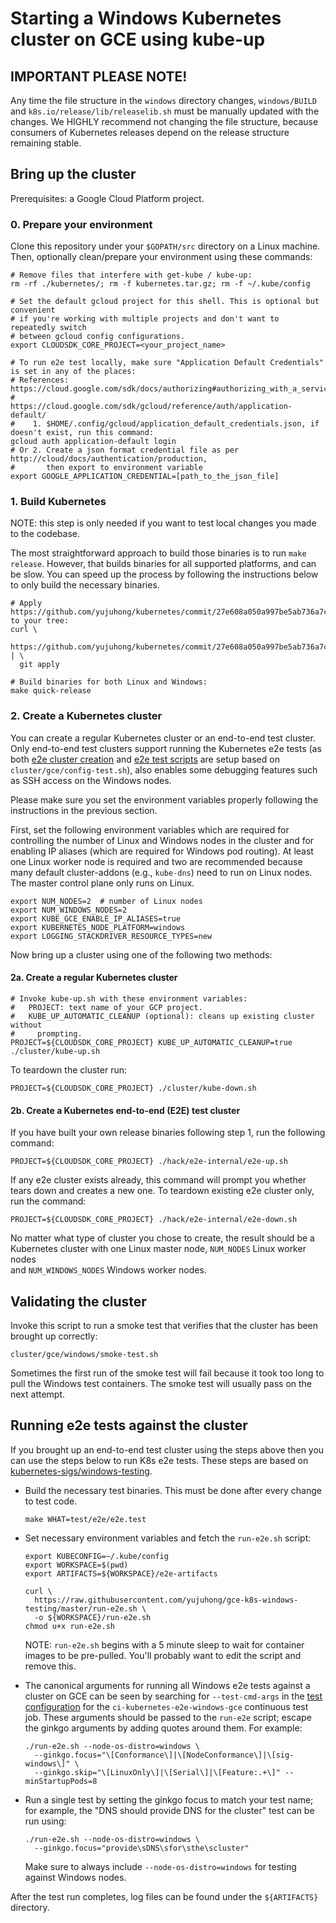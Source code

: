 # Starting a Windows Kubernetes cluster on GCE using kube-up

## IMPORTANT PLEASE NOTE!
Any time the file structure in the `windows` directory changes, `windows/BUILD`
and `k8s.io/release/lib/releaselib.sh` must be manually updated with the
changes. We HIGHLY recommend not changing the file structure, because consumers
of Kubernetes releases depend on the release structure remaining stable.

## Bring up the cluster

Prerequisites: a Google Cloud Platform project.

### 0. Prepare your environment

Clone this repository under your `$GOPATH/src` directory on a Linux machine.
Then, optionally clean/prepare your environment using these commands:

```
# Remove files that interfere with get-kube / kube-up:
rm -rf ./kubernetes/; rm -f kubernetes.tar.gz; rm -f ~/.kube/config

# Set the default gcloud project for this shell. This is optional but convenient
# if you're working with multiple projects and don't want to repeatedly switch
# between gcloud config configurations.
export CLOUDSDK_CORE_PROJECT=<your_project_name>

# To run e2e test locally, make sure "Application Default Credentials" is set in any of the places:
# References: https://cloud.google.com/sdk/docs/authorizing#authorizing_with_a_service_account
#             https://cloud.google.com/sdk/gcloud/reference/auth/application-default/
#    1. $HOME/.config/gcloud/application_default_credentials.json, if doesn't exist, run this command:
gcloud auth application-default login
# Or 2. Create a json format credential file as per http://cloud/docs/authentication/production,
#       then export to environment variable
export GOOGLE_APPLICATION_CREDENTIAL=[path_to_the_json_file]
```

### 1. Build Kubernetes

NOTE: this step is only needed if you want to test local changes you made to
the codebase.

The most straightforward approach to build those binaries is to run `make
release`. However, that builds binaries for all supported platforms, and can be
slow. You can speed up the process by following the instructions below to only
build the necessary binaries.

```
# Apply https://github.com/yujuhong/kubernetes/commit/27e608a050a997be5ab736a7cdeb29aa68f3b7ee to your tree:
curl \
  https://github.com/yujuhong/kubernetes/commit/27e608a050a997be5ab736a7cdeb29aa68f3b7ee.patch | \
  git apply

# Build binaries for both Linux and Windows:
make quick-release
```

### 2. Create a Kubernetes cluster

You can create a regular Kubernetes cluster or an end-to-end test cluster.<br />
Only end-to-end test clusters support running the Kubernetes e2e tests (as both [e2e cluster creation](https://github.com/kubernetes/kubernetes/blob/b632eaddbaad9dc1430d214d506b72750bbb9f69/hack/e2e-internal/e2e-up.sh#L24) and [e2e test scripts](https://github.com/kubernetes/kubernetes/blob/b632eaddbaad9dc1430d214d506b72750bbb9f69/hack/ginkgo-e2e.sh#L42) are setup based on `cluster/gce/config-test.sh`), also enables some debugging features such as SSH access on the Windows nodes. 

Please make sure you set the environment variables properly following the
instructions in the previous section.

First, set the following environment variables which are required for
controlling the number of Linux and Windows nodes in the cluster and for
enabling IP aliases (which are required for Windows pod routing). At least one
Linux worker node is required and two are recommended because many default
cluster-addons (e.g., `kube-dns`) need to run on Linux nodes. The master control
plane only runs on Linux.

```
export NUM_NODES=2  # number of Linux nodes
export NUM_WINDOWS_NODES=2
export KUBE_GCE_ENABLE_IP_ALIASES=true
export KUBERNETES_NODE_PLATFORM=windows
export LOGGING_STACKDRIVER_RESOURCE_TYPES=new
```

Now bring up a cluster using one of the following two methods:

#### 2a. Create a regular Kubernetes cluster

```
# Invoke kube-up.sh with these environment variables:
#   PROJECT: text name of your GCP project.
#   KUBE_UP_AUTOMATIC_CLEANUP (optional): cleans up existing cluster without
#     prompting.
PROJECT=${CLOUDSDK_CORE_PROJECT} KUBE_UP_AUTOMATIC_CLEANUP=true ./cluster/kube-up.sh
```

To teardown the cluster run:

```
PROJECT=${CLOUDSDK_CORE_PROJECT} ./cluster/kube-down.sh
```

#### 2b. Create a Kubernetes end-to-end (E2E) test cluster	
If you have built your own release binaries following step 1, run the following	
command:	
```	
PROJECT=${CLOUDSDK_CORE_PROJECT} ./hack/e2e-internal/e2e-up.sh	
```	

If any e2e cluster exists already, this command will prompt you whether tears down and creates a new	one. To teardown existing e2e cluster only, run the command:
```	
PROJECT=${CLOUDSDK_CORE_PROJECT} ./hack/e2e-internal/e2e-down.sh	
```	

No matter what type of cluster you chose to create, the result should be a	
Kubernetes cluster with one Linux master node, `NUM_NODES` Linux worker nodes	
and `NUM_WINDOWS_NODES` Windows worker nodes.	

## Validating the cluster

Invoke this script to run a smoke test that verifies that the cluster has been
brought up correctly:

```
cluster/gce/windows/smoke-test.sh
```

Sometimes the first run of the smoke test will fail because it took too long to
pull the Windows test containers. The smoke test will usually pass on the next
attempt.

## Running e2e tests against the cluster

If you brought up an end-to-end test cluster using the steps above then you can
use the steps below to run K8s e2e tests. These steps are based on
[kubernetes-sigs/windows-testing](https://github.com/kubernetes-sigs/windows-testing).

*   Build the necessary test binaries. This must be done after every change to
    test code.

    ```
    make WHAT=test/e2e/e2e.test
    ```

*   Set necessary environment variables and fetch the `run-e2e.sh` script:

    ```
    export KUBECONFIG=~/.kube/config
    export WORKSPACE=$(pwd)
    export ARTIFACTS=${WORKSPACE}/e2e-artifacts

    curl \
      https://raw.githubusercontent.com/yujuhong/gce-k8s-windows-testing/master/run-e2e.sh \
      -o ${WORKSPACE}/run-e2e.sh
    chmod u+x run-e2e.sh
    ```

    NOTE: `run-e2e.sh` begins with a 5 minute sleep to wait for container images
    to be pre-pulled. You'll probably want to edit the script and remove this.

*   The canonical arguments for running all Windows e2e tests against a cluster
    on GCE can be seen by searching for `--test-cmd-args` in the [test
    configuration](https://github.com/kubernetes/test-infra/blob/master/config/jobs/kubernetes/sig-windows/windows-gce.yaml#L78)
    for the `ci-kubernetes-e2e-windows-gce` continuous test job. These arguments
    should be passed to the `run-e2e` script; escape the ginkgo arguments by
    adding quotes around them. For example:

    ```
    ./run-e2e.sh --node-os-distro=windows \
      --ginkgo.focus="\[Conformance\]|\[NodeConformance\]|\[sig-windows\]" \
      --ginkgo.skip="\[LinuxOnly\]|\[Serial\]|\[Feature:.+\]" --minStartupPods=8
    ```

*   Run a single test by setting the ginkgo focus to match your test name; for
    example, the "DNS should provide DNS for the cluster" test can be run using:

    ```
    ./run-e2e.sh --node-os-distro=windows \
      --ginkgo.focus="provide\sDNS\sfor\sthe\scluster"
    ```

    Make sure to always include `--node-os-distro=windows` for testing against
    Windows nodes.

After the test run completes, log files can be found under the `${ARTIFACTS}`
directory.
